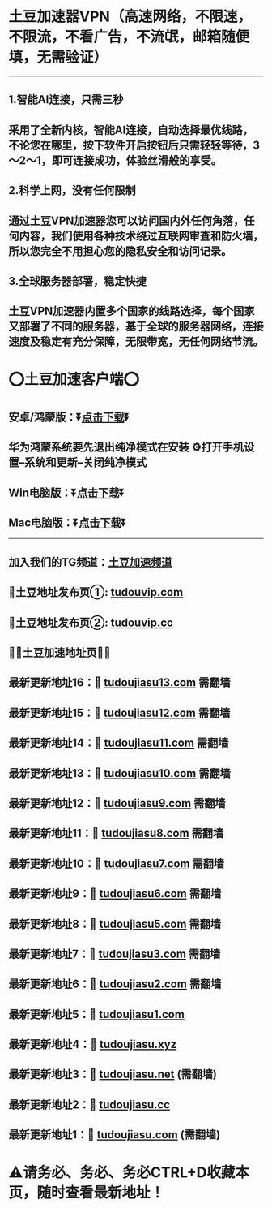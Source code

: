 # 土豆加速器VPN（高速网络，不限速，不限流，不看广告，不流氓，邮箱随便填，无需验证）
---
## 1.智能AI连接，只需三秒
## 采用了全新内核，智能AI连接，自动选择最优线路，不论您在哪里，按下软件开启按钮后只需轻轻等待，3～2～1，即可连接成功，体验丝滑般的享受。
## 2.科学上网，没有任何限制
## 通过土豆VPN加速器您可以访问国内外任何角落，任何内容，我们使用各种技术绕过互联网审查和防火墙，所以您完全不用担心您的隐私安全和访问记录。
## 3.全球服务器部署，稳定快捷
## 土豆VPN加速器内置多个国家的线路选择，每个国家又部署了不同的服务器，基于全球的服务器网络，连接速度及稳定有充分保障，无限带宽，无任何网络节流。

# ⭕土豆加速客户端⭕

## 安卓/鸿蒙版：⏬[点击下载](https://dow.tkvip222.com/Androidapp/cx/土豆加速.apk "点我下载V2ray")⏬ 
华为鸿蒙系统要先退出纯净模式在安装
⚙打开手机设置–系统和更新–关闭纯净模式
---

## Win电脑版：⏬[点击下载](https://dow.tkvip222.com/Windows/cx/土豆加速4.1.11.exe "点我下载V2ray")⏬



## Mac电脑版：⏬[点击下载](https://dow.tkvip222.com/Mac/cx/土豆加速4.1.11.dmg "点我下载V2ray")⏬
---

## 加入我们的TG频道：<a href="https://t.me/tudoujiasu" target="_blank">土豆加速频道</a>
</div>
</div>
</div>
</div>
</div>
<h2>🚀土豆地址发布页①: <a href="https://tudouvip.com">tudouvip.com</a></h2>
<h2>🚀土豆地址发布页②: <a href="https://tudouvip.cc">tudouvip.cc</a></h2>
  
  <h2>💎💎土豆加速地址页💎💎</h2>
  <h2>最新更新地址16：🚀 <a href="https://tudoujiasu13.com/">tudoujiasu13.com</a> 需翻墙 </h2>
  <h2>最新更新地址15：🚀 <a href="https://tudoujiasu12.com/">tudoujiasu12.com</a> 需翻墙 </h2>
  <h2>最新更新地址14：🚀 <a href="https://tudoujiasu11.com/">tudoujiasu11.com</a> 需翻墙 </h2>
  <h2>最新更新地址13：🚀 <a href="https://tudoujiasu10.com/">tudoujiasu10.com</a> 需翻墙 </h2>
  <h2>最新更新地址12：🚀 <a href="https://tudoujiasu9.com/">tudoujiasu9.com</a> 需翻墙</h2>
  <h2>最新更新地址11：🚀 <a href="https://tudoujiasu8.com/">tudoujiasu8.com</a> 需翻墙</h2>
  <h2>最新更新地址10：🚀 <a href="https://tudoujiasu7.com/">tudoujiasu7.com</a> 需翻墙 </h2>
  <h2>最新更新地址9：🚀 <a href="https://tudoujiasu6.com/">tudoujiasu6.com</a> 需翻墙 </h2>
  <h2>最新更新地址8：🚀 <a href="https://tudoujiasu5.com/">tudoujiasu5.com</a> 需翻墙 </h2>
  <h2>最新更新地址7：🚀 <a href="https://tudoujiasu3.com/">tudoujiasu3.com</a> 需翻墙 </h2>
  <h2>最新更新地址6：🚀 <a href="https://tudoujiasu2.com/">tudoujiasu2.com</a> 需翻墙</h2>	
  <h2>最新更新地址5：🚀 <a href="https://tudoujiasu1.com/">tudoujiasu1.com</a> </h2>
  <h2>最新更新地址4：🚀 <a href="https://tudoujiasu.xyz/">tudoujiasu.xyz</a> </h2>	
  <h2>最新更新地址3：🚀 <a href="https://tudoujiasu.net/">tudoujiasu.net</a> (需翻墙)</h2>
  <h2>最新更新地址2：🚀 <a href="https://tudoujiasu.cc/">tudoujiasu.cc</a> </h2>
  <h2>最新更新地址1：🚀 <a href="https://tudoujiasu.com/">tudoujiasu.com</a>  (需翻墙)</h2>
  
 # ⚠请务必、务必、务必CTRL+D收藏本页，随时查看最新地址！
